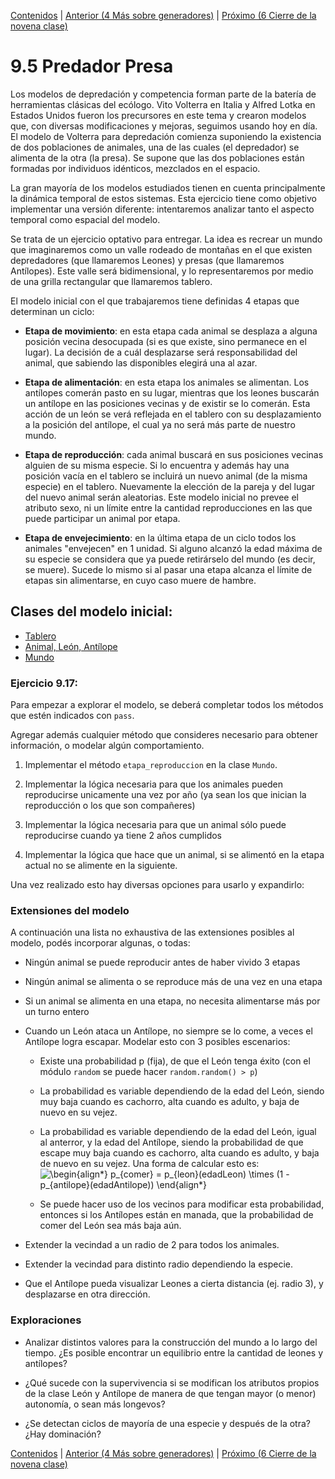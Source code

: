 [Contenidos](../Contenidos.md) \| [Anterior (4 Más sobre generadores)](04_Mas_generadores.md) \| [Próximo (6 Cierre de la novena clase)](06_Cierre.md)

# 9.5 Predador Presa

Los modelos de depredación y competencia forman parte de la batería de herramientas clásicas del ecólogo. Vito Volterra en Italia y Alfred Lotka en Estados Unidos fueron los precursores en este tema y crearon modelos que, con diversas modificaciones y mejoras, seguimos usando hoy en día.
El modelo de Volterra para depredación comienza suponiendo la existencia de dos poblaciones de animales, una de las cuales (el depredador) se alimenta de la otra (la presa). Se supone que las dos poblaciones están formadas por individuos idénticos, mezclados en el espacio.

La gran mayoría de los modelos estudiados tienen en cuenta principalmente la dinámica temporal de estos sistemas.
Esta ejercicio tiene como objetivo implementar una versión diferente: intentaremos analizar tanto el aspecto temporal como espacial del modelo.

Se trata de un ejercicio optativo para entregar. La idea es recrear un mundo que imaginaremos como un valle rodeado de montañas en el que existen depredadores (que llamaremos Leones) y presas (que llamaremos Antílopes). Este valle será bidimensional, y lo representaremos por medio de una grilla rectangular que llamaremos tablero.

El modelo inicial con el que trabajaremos tiene definidas 4 etapas que determinan un ciclo:

- **Etapa de movimiento**: en esta etapa cada animal se desplaza a alguna posición vecina desocupada (si es que existe, sino permanece en el lugar). La decisión de a cuál desplazarse será responsabilidad del animal, que sabiendo las disponibles elegirá una al azar.

- **Etapa de alimentación**: en esta etapa los animales se alimentan. Los antílopes comerán pasto en su lugar, mientras que los leones buscarán un antílope en las posiciones vecinas y de existir se lo comerán. Esta acción de un león se verá reflejada en el tablero con su desplazamiento a la posición del antílope, el cual ya no será más parte de nuestro mundo.

- **Etapa de reproducción**: cada animal buscará en sus posiciones vecinas alguien de su misma especie. Si lo encuentra y además hay una posición vacía en el tablero se incluirá un nuevo animal (de la misma especie) en el tablero. Nuevamente la elección de la pareja y del lugar del nuevo animal serán aleatorias. Este modelo inicial no prevee el atributo sexo, ni un límite entre la cantidad reproducciones en las que puede participar un animal por etapa.

- **Etapa de envejecimiento**: en la última etapa de un ciclo todos los animales "envejecen" en 1 unidad. Si alguno alcanzó la edad máxima de su especie se considera que ya puede retirárselo del mundo (es decir, se muere). Sucede lo mismo si al pasar una etapa alcanza el límite de etapas sin alimentarse, en cuyo caso muere de hambre.

## Clases del modelo inicial:

* [Tablero](./includes/tablero.md)
* [Animal, León, Antílope](./includes/animal.md)
* [Mundo](./includes/mundo.md)


### Ejercicio 9.17: 
Para empezar a explorar el modelo, se deberá completar todos los métodos que estén indicados con `pass`.

Agregar además cualquier método que consideres necesario para obtener información, o modelar algún comportamiento.

  1. Implementar el método `etapa_reproduccion` en la clase `Mundo`.

  1. Implementar la lógica necesaria para que los animales pueden reproducirse unicamente una vez por año (ya sean los que inician la reproducción o los que son compañeres)

  1. Implementar la lógica necesaria para que un animal sólo puede reproducirse cuando ya tiene 2 años cumplidos

  1. Implementar la lógica que hace que un animal, si se alimentó en la etapa actual no se alimente en la siguiente.


Una vez realizado esto hay diversas opciones para usarlo y expandirlo:

### Extensiones del modelo

A continuación una lista no exhaustiva de las extensiones posibles al modelo, podés incorporar algunas, o todas:

  - Ningún animal se puede reproducir antes de haber vivido 3 etapas

  - Ningún animal se alimenta o se reproduce más de una vez en una etapa

  - Si un animal se alimenta en una etapa, no necesita alimentarse más por un turno entero

  - Cuando un León ataca un Antílope, no siempre se lo come, a veces el Antílope logra escapar. Modelar esto con 3 posibles escenarios:

      - Existe una probabilidad p (fija), de que el León tenga éxito (con el módulo `random` se puede hacer `random.random() > p`)

      - La probabilidad es variable dependiendo de la edad del León, siendo muy baja cuando es cachorro, alta cuando es adulto, y baja de nuevo en su vejez.

      - La probabilidad es variable dependiendo de la edad del León, igual al anterror, y la edad del Antílope, siendo la probabilidad de que escape muy baja cuando es cachorro, alta cuando es adulto, y baja de nuevo en su vejez. Una forma de calcular esto es: ![\begin{align*}
p_{comer} = p_{leon}(edadLeon) \times (1 - p_{antilope}(edadAntilope))
\end{align*}
](https://render.githubusercontent.com/render/math?math=%5Cdisplaystyle+%5Cbegin%7Balign%2A%7D%0Ap_%7Bcomer%7D+%3D+p_%7Bleon%7D%28edadLeon%29+%5Ctimes+%281+-+p_%7Bantilope%7D%28edadAntilope%29%29%0A%5Cend%7Balign%2A%7D%0A)

      - Se puede hacer uso de los vecinos para modificar esta probabilidad, entonces si los Antílopes están en manada, que la probabilidad de comer del León sea más baja aún.


  - Extender la vecindad a un radio de 2 para todos los animales.

  - Extender la vecindad para distinto radio dependiendo la especie.

  - Que el Antílope pueda visualizar Leones a cierta distancia (ej. radio 3), y desplazarse en otra dirección.


### Exploraciones

  - Analizar distintos valores para la construcción del mundo a lo largo del tiempo. ¿Es posible encontrar un equilibrio entre la cantidad de leones y antílopes?

  - ¿Qué sucede con la supervivencia si se modifican los atributos propios de la clase León y Antílope de manera de que tengan mayor (o menor) autonomía, o sean más longevos?

  - ¿Se detectan ciclos de mayoría de una especie y después de la otra?¿Hay dominación?



[Contenidos](../Contenidos.md) \| [Anterior (4 Más sobre generadores)](04_Mas_generadores.md) \| [Próximo (6 Cierre de la novena clase)](06_Cierre.md)

